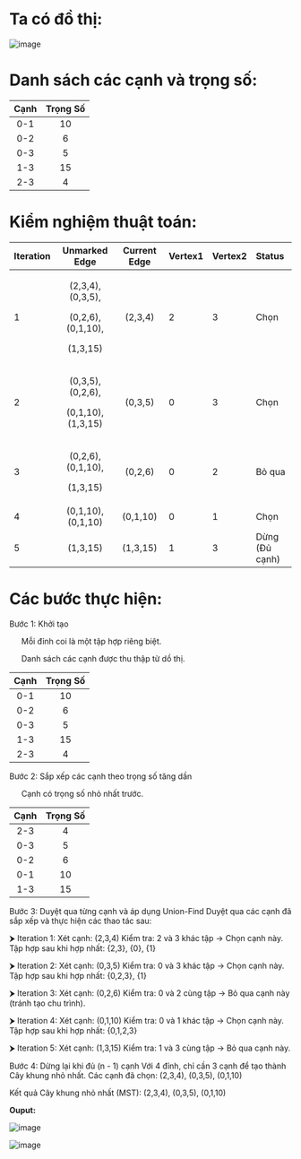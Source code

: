 ﻿# Ta có đồ thị:
				
![image](https://github.com/user-attachments/assets/9803cd6e-68f5-48aa-b3ba-24e55743a2cf)


# Danh sách các cạnh và trọng số:

|Cạnh|Trọng Số|
| :-: | :-: |
|0-1|10|
|0-2|6|
|0-3|5|
|1-3|15|
|2-3|4|
#

# Kiểm nghiệm thuật toán:
|**Iteration**|**Unmarked Edge**|**Current Edge**|**Vertex1**|**Vertex2**|**Status**|
| :- | :-: | :-: | :- | :- | :- |
|1|<p>(2,3,4),(0,3,5),</p><p>(0,2,6),(0,1,10),</p><p>(1,3,15)</p>|(2,3,4)|2|3|Chọn|
|2|<p>(0,3,5),(0,2,6),</p><p>(0,1,10),(1,3,15)</p>|(0,3,5)|0|3|Chọn|
|3|<p>(0,2,6),(0,1,10),</p><p>(1,3,15)</p>|(0,2,6)|0|2|Bỏ qua|
|4|(0,1,10),(0,1,10)|(0,1,10)|0|1|Chọn|
|5|(1,3,15)|(1,3,15)|1|3|Dừng<br>(Đủ cạnh)|
# Các bước thực hiện:
Bước 1: Khởi tạo 

`	`Mỗi đỉnh coi là một tập hợp riêng biệt.

`	`Danh sách các cạnh được thu thập từ dồ thị.

|Cạnh|Trọng Số|
| :-: | :-: |
|0-1|10|
|0-2|6|
|0-3|5|
|1-3|15|
|2-3|4|

Bước 2: Sắp xếp các cạnh theo trọng số tăng dần

`	`Cạnh có trọng số nhỏ nhất trước.

|Cạnh|Trọng Số|
| :-: | :-: |
|2-3|4|
|0-3|5|
|0-2|6|
|0-1|10|
|1-3|15|

Bước 3: Duyệt qua từng cạnh và áp dụng Union-Find Duyệt qua các cạnh đã sắp xếp và thực hiện các thao tác sau: 

⮞ Iteration 1: Xét cạnh: (2,3,4) Kiểm tra: 2 và 3 khác tập → Chọn cạnh này. Tập hợp sau khi hợp nhất: {2,3}, {0}, {1} 

⮞ Iteration 2: Xét cạnh: (0,3,5) Kiểm tra: 0 và 3 khác tập → Chọn cạnh này. Tập hợp sau khi hợp nhất: {0,2,3}, {1} 

⮞ Iteration 3: Xét cạnh: (0,2,6) Kiểm tra: 0 và 2 cùng tập → Bỏ qua cạnh này (tránh tạo chu trình). 

⮞ Iteration 4: Xét cạnh: (0,1,10) Kiểm tra: 0 và 1 khác tập → Chọn cạnh này. Tập hợp sau khi hợp nhất: {0,1,2,3} 

⮞ Iteration 5: Xét cạnh: (1,3,15) Kiểm tra: 1 và 3 cùng tập → Bỏ qua cạnh này. 

Bước 4: Dừng lại khi đủ (n - 1) cạnh Với 4 đỉnh, chỉ cần 3 cạnh để tạo thành Cây khung nhỏ nhất. Các cạnh đã chọn: (2,3,4), (0,3,5), (0,1,10) 

Kết quả Cây khung nhỏ nhất (MST): (2,3,4), (0,3,5), (0,1,10) 


**Ouput:**

![image](https://github.com/user-attachments/assets/43f09e62-1d8f-40c6-affd-f502b5222b3d)

![image](https://github.com/user-attachments/assets/84978b5f-c894-422b-8c46-e48e8fb8c3b6)

